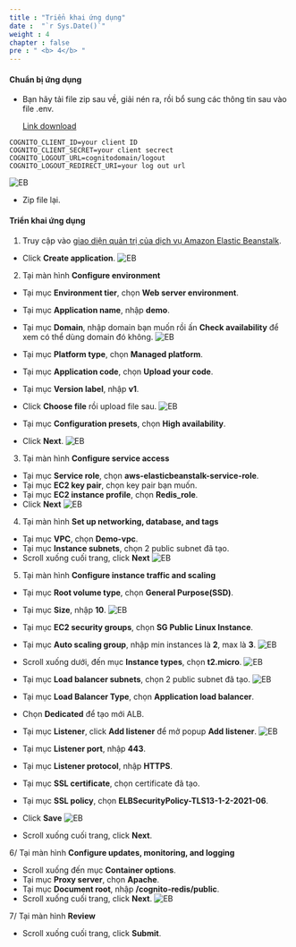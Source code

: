 ```yaml
---
title : "Triển khai ứng dụng"
date :  "`r Sys.Date()`" 
weight : 4
chapter : false
pre : " <b> 4</b> "
---
```

#### Chuẩn bị ứng dụng
+ Bạn hãy tải file zip sau về, giải nén ra, rồi bổ sung các thông tin sau vào file .env.

  [Link download](https://drive.google.com/file/d/1euAKnJSwtoTcRsmKeGYdS204b7PisRGY/view?usp=sharing)
```
COGNITO_CLIENT_ID=your client ID
COGNITO_CLIENT_SECRET=your client secrect 
COGNITO_LOGOUT_URL=cognitodomain/logout
COGNITO_LOGOUT_REDIRECT_URI=your log out url
```
![EB](/images/2.prerequisite/eb/1.png)

+ Zip file lại.

#### Triển khai ứng dụng
1.  Truy cập vào [giao diện quản trị của dịch vụ Amazon Elastic Beanstalk](https://console.aws.amazon.com/elasticbeanstalk/home).
  + Click **Create application**.
  ![EB](/images/2.prerequisite/eb/001.png)
    
2. Tại màn hình **Configure environment**
  + Tại mục **Environment tier**, chọn **Web server environment**.
  + Tại mục **Application name**, nhập **demo**.
  + Tại mục **Domain**, nhập domain bạn muốn rồi ấn **Check availability** để xem có thể dùng domain đó không.
  ![EB](/images/2.prerequisite/eb/002.png)

  + Tại mục **Platform type**, chọn **Managed platform**.
  + Tại mục **Application code**, chọn **Upload your code**.
  + Tại mục **Version label**, nhập **v1**.
  + Click **Choose file** rồi upload file sau.
  ![EB](/images/2.prerequisite/eb/003.png)

  + Tại mục **Configuration presets**, chọn **High availability**.
  + Click **Next**.
  ![EB](/images/2.prerequisite/eb/003-1.png)

3. Tại màn hình **Configure service access**
  + Tại mục **Service role**, chọn **aws-elasticbeanstalk-service-role**.
  + Tại mục **EC2 key pair**, chọn key pair bạn muốn.
  + Tại mục **EC2 instance profile**, chọn **Redis_role**.
  + Click **Next**
  ![EB](/images/2.prerequisite/eb/004.png)

4. Tại màn hình **Set up networking, database, and tags**
  + Tại mục **VPC**, chọn **Demo-vpc**.
  + Tại mục **Instance subnets**, chọn 2 public subnet đã tạo.
  + Scroll xuống cuối trang, click **Next**
  ![EB](/images/2.prerequisite/eb/005.png)

5. Tại màn hình **Configure instance traffic and scaling**
  + Tại mục **Root volume type**, chọn **General Purpose(SSD)**.
  + Tại mục **Size**, nhập **10**.
  ![EB](/images/2.prerequisite/eb/006.png)

  + Tại mục **EC2 security groups**, chọn **SG Public Linux Instance**.
  + Tại mục **Auto scaling group**, nhập min instances là **2**, max là **3**.
  ![EB](/images/2.prerequisite/eb/007.png)
  + Scroll xuống dưới, đến mục **Instance types**, chọn **t2.micro**.
  ![EB](/images/2.prerequisite/eb/008.png)

  + Tại mục **Load balancer subnets**, chọn 2 public subnet đã tạo.
  ![EB](/images/2.prerequisite/eb/009.png)

  + Tại mục **Load Balancer Type**, chọn **Application load balancer**.
  + Chọn **Dedicated** để tạo mới ALB.
  + Tại mục **Listener**, click **Add listener** để mở popup **Add listener**.
  ![EB](/images/2.prerequisite/eb/010.png)

  + Tại mục **Listener port**, nhập **443**.
  + Tại mục **Listener protocol**, nhập **HTTPS**.
  + Tại mục **SSL certificate**, chọn certificate đã tạo.
  + Tại mục **SSL policy**, chọn **ELBSecurityPolicy-TLS13-1-2-2021-06**.
  + Click **Save**
  ![EB](/images/2.prerequisite/eb/011.png)

  + Scroll xuống cuối trang, click **Next**.

  6/ Tại màn hình **Configure updates, monitoring, and logging**
  + Scroll xuống đến mục **Container options**.
  + Tại mục **Proxy server**, chọn **Apache**.
  + Tại mục **Document root**, nhập **/cognito-redis/public**.
  + Scroll xuống cuối trang, click **Next**.
  ![EB](/images/2.prerequisite/eb/012.png)

  7/ Tại màn hình **Review**
  + Scroll xuống cuối trang, click **Submit**.

 
